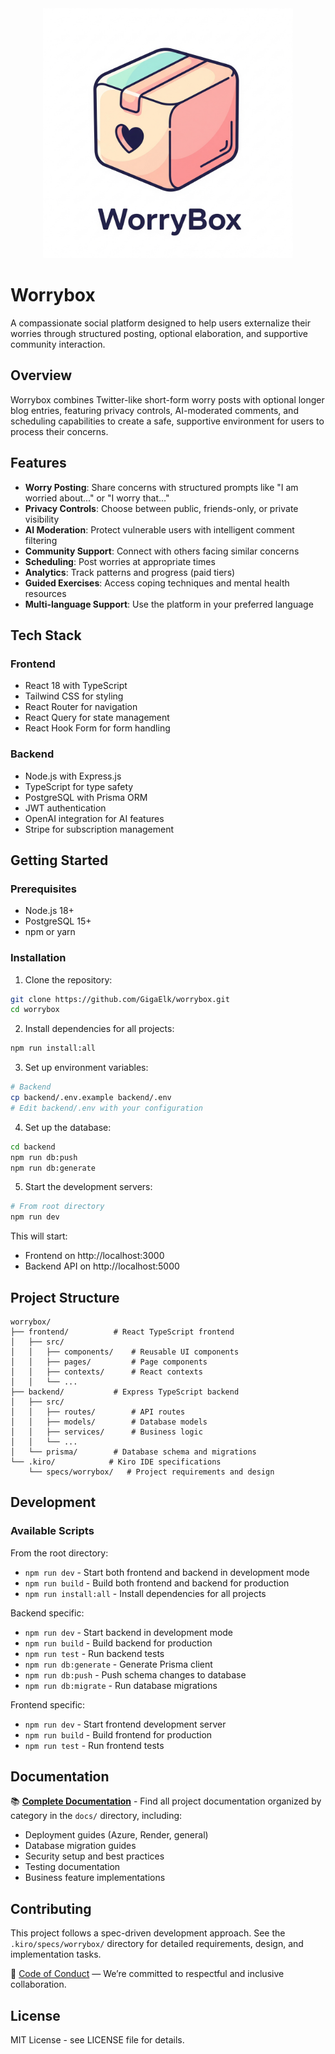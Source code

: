 <div align="center">
  <img src="frontend/src/assets/WorryBoxLogoConcept.png" alt="WorryBox Logo" width="400">
</div>

# Worrybox

A compassionate social platform designed to help users externalize their worries through structured posting, optional elaboration, and supportive community interaction.

## Overview

Worrybox combines Twitter-like short-form worry posts with optional longer blog entries, featuring privacy controls, AI-moderated comments, and scheduling capabilities to create a safe, supportive environment for users to process their concerns.

## Features

- **Worry Posting**: Share concerns with structured prompts like "I am worried about..." or "I worry that..."
- **Privacy Controls**: Choose between public, friends-only, or private visibility
- **AI Moderation**: Protect vulnerable users with intelligent comment filtering
- **Community Support**: Connect with others facing similar concerns
- **Scheduling**: Post worries at appropriate times
- **Analytics**: Track patterns and progress (paid tiers)
- **Guided Exercises**: Access coping techniques and mental health resources
- **Multi-language Support**: Use the platform in your preferred language

## Tech Stack

### Frontend
- React 18 with TypeScript
- Tailwind CSS for styling
- React Router for navigation
- React Query for state management
- React Hook Form for form handling

### Backend
- Node.js with Express.js
- TypeScript for type safety
- PostgreSQL with Prisma ORM
- JWT authentication
- OpenAI integration for AI features
- Stripe for subscription management

## Getting Started

### Prerequisites
- Node.js 18+ 
- PostgreSQL 15+
- npm or yarn

### Installation

1. Clone the repository:
```bash
git clone https://github.com/GigaElk/worrybox.git
cd worrybox
```

2. Install dependencies for all projects:
```bash
npm run install:all
```

3. Set up environment variables:
```bash
# Backend
cp backend/.env.example backend/.env
# Edit backend/.env with your configuration
```

4. Set up the database:
```bash
cd backend
npm run db:push
npm run db:generate
```

5. Start the development servers:
```bash
# From root directory
npm run dev
```

This will start:
- Frontend on http://localhost:3000
- Backend API on http://localhost:5000

## Project Structure

```
worrybox/
├── frontend/          # React TypeScript frontend
│   ├── src/
│   │   ├── components/    # Reusable UI components
│   │   ├── pages/         # Page components
│   │   ├── contexts/      # React contexts
│   │   └── ...
├── backend/           # Express TypeScript backend
│   ├── src/
│   │   ├── routes/        # API routes
│   │   ├── models/        # Database models
│   │   ├── services/      # Business logic
│   │   └── ...
│   └── prisma/        # Database schema and migrations
└── .kiro/            # Kiro IDE specifications
    └── specs/worrybox/   # Project requirements and design
```

## Development

### Available Scripts

From the root directory:
- `npm run dev` - Start both frontend and backend in development mode
- `npm run build` - Build both frontend and backend for production
- `npm run install:all` - Install dependencies for all projects

Backend specific:
- `npm run dev` - Start backend in development mode
- `npm run build` - Build backend for production
- `npm run test` - Run backend tests
- `npm run db:generate` - Generate Prisma client
- `npm run db:push` - Push schema changes to database
- `npm run db:migrate` - Run database migrations

Frontend specific:
- `npm run dev` - Start frontend development server
- `npm run build` - Build frontend for production
- `npm run test` - Run frontend tests

## Documentation

📚 **[Complete Documentation](docs/README.md)** - Find all project documentation organized by category in the `docs/` directory, including:

- Deployment guides (Azure, Render, general)
- Database migration guides  
- Security setup and best practices
- Testing documentation
- Business feature implementations

## Contributing

This project follows a spec-driven development approach. See the `.kiro/specs/worrybox/` directory for detailed requirements, design, and implementation tasks.

📜 [Code of Conduct](docs/CODE_OF_CONDUCT.md) — We’re committed to respectful and inclusive collaboration.

## License

MIT License - see LICENSE file for details.
